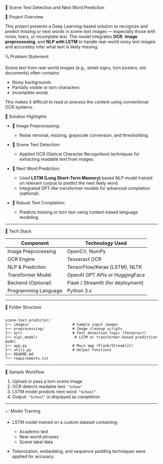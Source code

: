 🧠 Scene Text Detection and Next Word Prediction

 📌 Project Overview

This project presents a Deep Learning-based solution to recognize and predict missing or next words in scene text images — especially those with noise, tears, or incomplete text. The model integrates **OCR**, **image preprocessing**, and **NLP with LSTM** to handle real-world noisy text images and accurately infer what text is likely missing.

 🔍 Problem Statement

Scene text from real-world images (e.g., street signs, torn posters, old documents) often contains:
- Noisy backgrounds
- Partially visible or torn characters
- Incomplete words

This makes it difficult to read or process the content using conventional OCR systems.

 🎯 Solution Highlights

- 🧹 Image Preprocessing:
  - Noise removal, resizing, grayscale conversion, and thresholding.
  
- 🔎 Scene Text Detection:
  - Applied OCR (Optical Character Recognition) techniques for extracting readable text from images.

- 🧠 Next Word Prediction:
  - Used **LSTM (Long Short-Term Memory)** based NLP model trained on relevant corpus to predict the next likely word.
  - Integrated GPT-like transformer models for advanced completion (optional).

- 🔄 Robust Text Completion:
  - Predicts missing or torn text using context-based language modeling.

---

 🧰 Tech Stack

| Component           | Technology Used                    |
|---------------------|------------------------------------|
| Image Preprocessing | OpenCV, NumPy                      |
| OCR Engine          | Tesseract OCR                      |
| NLP & Prediction    | TensorFlow/Keras (LSTM), NLTK      |
| Transformer Model   | OpenAI GPT APIs or HuggingFace     |
| Backend (Optional)  | Flask / Streamlit (for deployment) |
| Programming Language| Python 3.x                         |

---

📁 Folder Structure

```

scene-text-predictor/
├── images/                    # Sample input images
├── preprocessing/             # Image cleanup scripts
├── ocr/                       # Text detection logic (Tesseract)
├── nlp\_model/                 # LSTM or transformer-based prediction model
├── app.py                     # Main app (Flask/Streamlit)
├── utils.py                   # Helper functions
├── README.md
└── requirements.txt

````

---

 🧪 Sample Workflow

1. Upload or pass a torn scene image
2. OCR detects readable text: `"Schoo"`
3. LSTM model predicts next word: `"School"`
4. Output: `"School"` is displayed as completion

---

📈 Model Training

* LSTM model trained on a custom dataset containing:

  * Academic text
  * Real-world phrases
  * Scene label data

* Tokenization, embedding, and sequence padding techniques were applied for accuracy.

